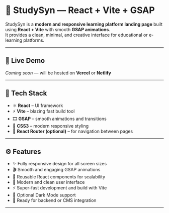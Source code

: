 # 📘 StudySyn — React + Vite + GSAP

StudySyn is a **modern and responsive learning platform landing page** built using **React + Vite** with smooth **GSAP animations**.  
It provides a clean, minimal, and creative interface for educational or e-learning platforms.

---

## 🔗 Live Demo
_Coming soon_ — will be hosted on **Vercel** or **Netlify**

---

## 🧠 Tech Stack

- ⚛️ **React** – UI framework  
- ⚡ **Vite** – blazing fast build tool  
- 🎞️ **GSAP** – smooth animations and transitions  
- 🎨 **CSS3** – modern responsive styling  
- 🧱 **React Router (optional)** – for navigation between pages  

---

## ⚙️ Features

- ✨ Fully responsive design for all screen sizes  
- 🎬 Smooth and engaging GSAP animations  
- 🧩 Reusable React components for scalability  
- 🎨 Modern and clean user interface  
- ⚡ Super-fast development and build with Vite  
- 🌙 Optional Dark Mode support  
- 🧠 Ready for backend or CMS integration  

---